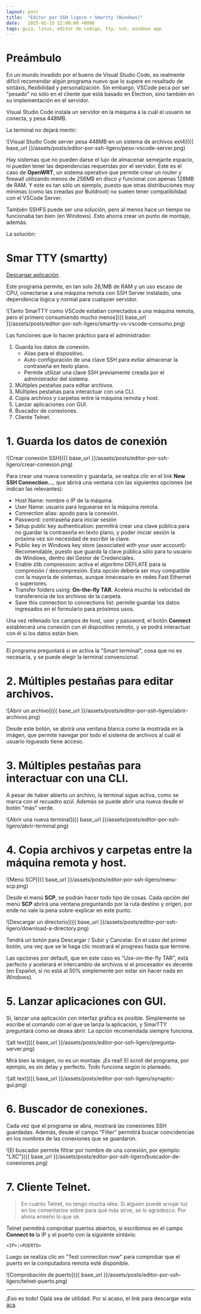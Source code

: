 ```yaml
---
layout: post
title:  "Editor por SSH ligero • Smartty (Windows)"
date:   2025-02-15 12:00:00 +0000
tags: guia, linux, editor de codigo, tty, ssh, windows app
---
```


# Preámbulo

En un mundo invadido por el bueno de Visual Studio Code, es realmente difícil recomendar algún programa nuevo que lo supere en resaltado de sintáxis, flexibilidad y personalización. Sin embargo, VSCode peca por ser "pesado" no sólo en el cliente que está basado en Electron, sino también en su implementación en el servidor.

Visual Studio Code instala un servidor en la máquina a la cuál el usuario se conecta, y pesa 448MB.

La terminal no dejará mentir:

![Visual Studio Code server pesa 448MB en un sistema de archivos ext4]({{ base_url }}/assets/posts/editor-por-ssh-ligero/peso-vscode-server.png)

Hay sistemas que no pueden darse el lujo de almacenar semejante espacio, ni pueden tener las dependencias requeridas por el servidor. Este es el caso de **OpenWRT**, un sistema operativo que permite crear un router y firewall utilizando menos de 256MB en disco y funcional con apenas 128MB de RAM. Y este es tan sólo un ejemplo, puesto que otras distribuciones muy mínimas (como las creadas por Buildroot) no suelen tener compatibilidad con el VSCode Server.

También SSHFS puede ser una solución, pero al menos hace un tiempo no funcionaba tan bien (en Windows). Esto ahorra crear un punto de montaje, además.

La solución:

# Smar TTY (smartty)

[Descargar aplicación](https://sysprogs.com/SmarTTY/download/).

Este programa permite, en tan solo 26,1MB de RAM y un uso escaso de CPU, conectarse a una máquina remota con SSH Server instalado, una dependencia lógica y normal para cualquier servidor.

![Tanto SmarTTY como VSCode estaban conectados a una máquina remota, pero el primero consumiendo mucho menos]({{ base_url }}/assets/posts/editor-por-ssh-ligero/smartty-vs-vscode-consumo.png)

Las funciones que lo hacen práctico para el administrador:

1. Guarda los datos de conexión.
   - Alias para el dispositivo.
   - Auto-configuración de una clave SSH para evitar almacenar la contraseña en texto plano.
   - Permite utilizar una clave SSH previamente creada por el administrador del sistema.
2. Múltiples pestañas para editar archivos.
3. Múltiples pestañas para interactuar con una CLI.
4. Copia archivos y carpetas entre la máquina remota y host.
5. Lanzar aplicaciones con GUI.
6. Buscador de conexiones.
7. Cliente Telnet.

# 1. Guarda los datos de conexión

![Crear conexión SSH]({{ base_url }}/assets/posts/editor-por-ssh-ligero/crear-conexion.png)

Para crear una nueva conexión y guardarla, se realiza clic en el link **New SSH Connection...**, que abrirá una ventana con las siguientes opciones (se indican las relevantes):

- Host Name: nombre o IP de la máquina.
- User Name: usuario para loguearse en la máquina remota.
- Connection alias: apodo para la conexión.
- Password: contraseña para iniciar sesión
- Setup public key authentication: permitirá crear una clave pública para no guardar la contraseña en texto plano, y poder iniciar sesión la próxima vez sin necesidad de escribir la clave.
- Public key in Windows key store (associated with your user account): Recomendable, puesto que guarda la clave pública sólo para tu usuario de Windows, dentro del Gestor de Credenciales.
- Enable zlib compression: activa el algoritmo DEFLATE para la compresión / descompresión. Esta opción debería ser muy compatible con la mayoría de sistemas, aunque innecesario en redes Fast Ethernet o superiores.
- Transfer folders using: **On-the-fly TAR**. Acelera mucho la velocidad de transferencia de los archivos de la carpeta.
- Save this connection to connections list: permite guardar los datos ingresados en el formulario para próximos usos.

Una vez rellenado los campos de host, user y password, el botón **Connect** establecerá una conexión con el dispositivo remoto, y se podrá interactuar con él si los datos están bien.

---

El programa preguntará si se activa la "Smart terminal", cosa que no es necesaria, y se puede elegir la terminal convencional.

# 2. Múltiples pestañas para editar archivos.

![Abrir un archivo]({{ base_url }}/assets/posts/editor-por-ssh-ligero/abrir-archivos.png)

Desde este botón, se abrirá una ventana blanca como la mostrada en la imágen, que permite navegar por todo el sistema de archivos al cuál el usuario logueado tiene acceso.

# 3. Múltiples pestañas para interactuar con una CLI.

A pesar de haber abierto un archivo, la terminal sigue activa, como se marca con el recuadro azúl. Además se puede abrir una nueva desde el botón "más" verde.

![Abrir una nueva terminal]({{ base_url }}/assets/posts/editor-por-ssh-ligero/abrir-terminal.png)

# 4. Copia archivos y carpetas entre la máquina remota y host.

![Menú SCP]({{ base_url }}/assets/posts/editor-por-ssh-ligero/menu-scp.png)

Desde el menú **SCP**, se podrán hacer todo tipo de cosas. Cada opción del menú **SCP** abrirá una ventana preguntando por la ruta destino y orígen, por ende no vale la pena sobre-explicar en este punto.

![Descargar un directorio]({{ base_url }}/assets/posts/editor-por-ssh-ligero/download-a-directory.png)

Tendrá un botón para Descargar / Subir y Cancelar. En el caso del primer botón, una vez que se le haga clic mostrará el progreso hasta que termine.

Las opciones por default, que en este caso es "Use-on-the-fly TAR", está perfecto y acelerará el intercambio de archivos si el procesador es decente (en Español, si no está al 50% simplemente por estar sin hacer nada en Windows).

# 5. Lanzar aplicaciones con GUI.

Si, lanzar una aplicación con interfaz gráfica es posible. Simplemente se escribe el comando con el que se lanza la aplicación, y SmarTTY preguntará como se desea abrir. La opción recomendada siempre funciona.

![alt text]({{ base_url }}/assets/posts/editor-por-ssh-ligero/pregunta-server.png)

Mirá bien la imágen, no es un montaje. ¡Es real! El scroll del programa, por ejemplo, es sin delay y perfecto. Todo funciona según lo planeado.

![alt text]({{ base_url }}/assets/posts/editor-por-ssh-ligero/synaptic-gui.png)

# 6. Buscador de conexiones.

Cada vez que el programa se abra, mostrará las conexiones SSH guardadas. Además, desde el campo "Filter" permitirá buscar coincidencias en los nombres de las conexiones que se guardaron.

![El buscador permite filtrar por nombre de una conexión, por ejemplo: "LXC"]({{ base_url }}/assets/posts/editor-por-ssh-ligero/buscador-de-conexiones.png)

# 7. Cliente Telnet.

> En cuánto Telnet, no tengo mucha idea. Si alguien puede arrojar luz en los comentarios sobre para qué más sirve, se lo agradezco. Por ahora enseño lo que sé.

Telnet permitirá comprobar puertos abiertos, si escribimos en el campo **Connect to** la IP y el puerto con la siguiente sintáxis:

```
<IP>:<PUERTO>
```

Luego se realiza clic en "Test connection now" para comprobar que el puerto en la computadora remota esté disponible.

![Comprobación de puerto]({{ base_url }}/assets/posts/editor-por-ssh-ligero/telnet-puerto.png)

---

¡Eso es todo! Ojalá sea de utilidad. Por si acaso, el link para descargar esta [áca](https://sysprogs.com/SmarTTY/download/).